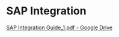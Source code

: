# SAP Integration

[SAP Integration Guide\_1.pdf - Google Drive](https://drive.google.com/file/d/1yMDVqlkBNyWn4zvAd3auQ1KMUyY1aXOV/view)

